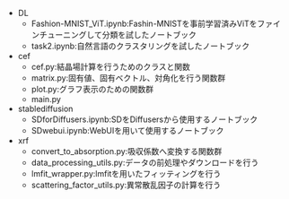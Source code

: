 - DL
    - Fashion-MNIST_ViT.ipynb:Fashin-MNISTを事前学習済みViTをファインチューニングして分類を試したノートブック
    - task2.ipynb:自然言語のクラスタリングを試したノートブック
- cef
    - cef.py:結晶場計算を行うためのクラスと関数
    - matrix.py:固有値、固有ベクトル、対角化を行う関数群
    - plot.py:グラフ表示のための関数群
    - main.py
- stablediffusion
    - SDforDiffusers.ipynb:SDをDiffusersから使用するノートブック
    - SDwebui.ipynb:WebUIを用いて使用するノートブック
- xrf
    - convert_to_absorption.py:吸収係数へ変換する関数群
    - data_processing_utils.py:データの前処理やダウンロードを行う
    - lmfit_wrapper.py:lmfitを用いたフィッティングを行う
    - scattering_factor_utils.py:異常散乱因子の計算を行う
